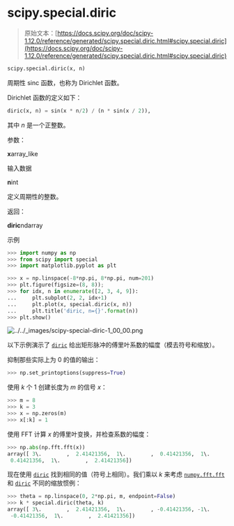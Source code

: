 # scipy.special.diric

> 原始文本：[https://docs.scipy.org/doc/scipy-1.12.0/reference/generated/scipy.special.diric.html#scipy.special.diric](https://docs.scipy.org/doc/scipy-1.12.0/reference/generated/scipy.special.diric.html#scipy.special.diric)

```py
scipy.special.diric(x, n)
```

周期性 sinc 函数，也称为 Dirichlet 函数。

Dirichlet 函数的定义如下：

```py
diric(x, n) = sin(x * n/2) / (n * sin(x / 2)), 
```

其中 *n* 是一个正整数。

参数：

**x**array_like

输入数据

**n**int

定义周期性的整数。

返回：

**diric**ndarray

示例

```py
>>> import numpy as np
>>> from scipy import special
>>> import matplotlib.pyplot as plt 
```

```py
>>> x = np.linspace(-8*np.pi, 8*np.pi, num=201)
>>> plt.figure(figsize=(8, 8));
>>> for idx, n in enumerate([2, 3, 4, 9]):
...     plt.subplot(2, 2, idx+1)
...     plt.plot(x, special.diric(x, n))
...     plt.title('diric, n={}'.format(n))
>>> plt.show() 
```

![../../_images/scipy-special-diric-1_00_00.png](../Images/db90d03b2ed06689bc479e394e34f8c6.png)

以下示例演示了 [`diric`](#scipy.special.diric "scipy.special.diric") 给出矩形脉冲的傅里叶系数的幅度（模去符号和缩放）。

抑制那些实际上为 0 的值的输出：

```py
>>> np.set_printoptions(suppress=True) 
```

使用 *k* 个 1 创建长度为 *m* 的信号 *x*：

```py
>>> m = 8
>>> k = 3
>>> x = np.zeros(m)
>>> x[:k] = 1 
```

使用 FFT 计算 *x* 的傅里叶变换，并检查系数的幅度：

```py
>>> np.abs(np.fft.fft(x))
array([ 3\.        ,  2.41421356,  1\.        ,  0.41421356,  1\.        ,
 0.41421356,  1\.        ,  2.41421356]) 
```

现在使用 [`diric`](#scipy.special.diric "scipy.special.diric") 找到相同的值（符号上相同）。我们乘以 *k* 来考虑 [`numpy.fft.fft`](https://numpy.org/devdocs/reference/generated/numpy.fft.fft.html#numpy.fft.fft "(在 NumPy v2.0.dev0)") 和 [`diric`](#scipy.special.diric "scipy.special.diric") 不同的缩放惯例：

```py
>>> theta = np.linspace(0, 2*np.pi, m, endpoint=False)
>>> k * special.diric(theta, k)
array([ 3\.        ,  2.41421356,  1\.        , -0.41421356, -1\.        ,
 -0.41421356,  1\.        ,  2.41421356]) 
```
